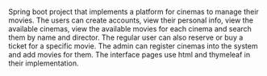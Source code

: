 Spring boot project that implements a platform for cinemas to manage their movies. The users can create accounts, view their personal info, view the available cinemas, view the available
movies for each cinema and search them by name and director. The regular user can also reserve or buy a ticket for a specific movie. The admin can register cinemas into the system and add
movies for them.
The interface pages use html and thymeleaf in their implementation.
